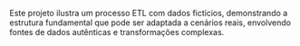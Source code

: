 Este projeto ilustra um processo ETL com dados fictícios, demonstrando a estrutura fundamental que pode ser adaptada a cenários reais, envolvendo fontes de dados autênticas e transformações complexas.
